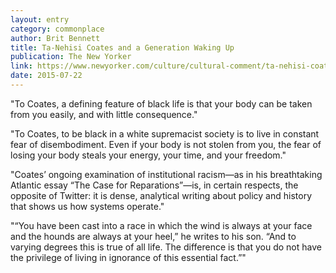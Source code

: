 ```yaml
---
layout: entry
category: commonplace
author: Brit Bennett
title: Ta-Nehisi Coates and a Generation Waking Up
publication: The New Yorker
link: https://www.newyorker.com/culture/cultural-comment/ta-nehisi-coates-and-a-generation-waking-up
date: 2015-07-22
---
```


"To Coates, a defining feature of black life is that your body can be taken from you easily, and with little consequence."
 
"To Coates, to be black in a white supremacist society is to live in constant fear of disembodiment. Even if your body is not stolen from you, the fear of losing your body steals your energy, your time, and your freedom."
 
"Coates’ ongoing examination of institutional racism—as in his breathtaking Atlantic essay “The Case for Reparations”—is, in certain respects, the opposite of Twitter: it is dense, analytical writing about policy and history that shows us how systems operate."

"“You have been cast into a race in which the wind is always at your face and the hounds are always at your heel,” he writes to his son. “And to varying degrees this is true of all life. The difference is that you do not have the privilege of living in ignorance of this essential fact.”" 
